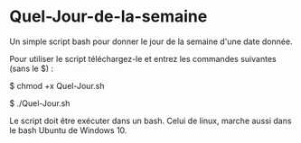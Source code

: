 # Quel-Jour-de-la-semaine
Un simple script bash pour donner le jour de la semaine d'une date donnée.

Pour utiliser le script téléchargez-le et entrez les commandes suivantes (sans le $) : 

$ chmod +x Quel-Jour.sh

$ ./Quel-Jour.sh

Le script doit être exécuter dans un bash.
Celui de linux, marche aussi dans le bash Ubuntu de Windows 10.
